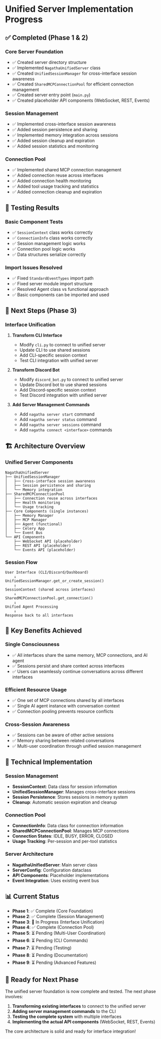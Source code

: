 # Unified Server Implementation Progress

## ✅ Completed (Phase 1 & 2)

### Core Server Foundation
- ✅ Created server directory structure
- ✅ Implemented `NagathaUnifiedServer` class
- ✅ Created `UnifiedSessionManager` for cross-interface session awareness
- ✅ Created `SharedMCPConnectionPool` for efficient connection management
- ✅ Created server entry point (`main.py`)
- ✅ Created placeholder API components (WebSocket, REST, Events)

### Session Management
- ✅ Implemented cross-interface session awareness
- ✅ Added session persistence and sharing
- ✅ Implemented memory integration across sessions
- ✅ Added session cleanup and expiration
- ✅ Added session statistics and monitoring

### Connection Pool
- ✅ Implemented shared MCP connection management
- ✅ Added connection reuse across interfaces
- ✅ Added connection health monitoring
- ✅ Added tool usage tracking and statistics
- ✅ Added connection cleanup and expiration

## 🧪 Testing Results

### Basic Component Tests
- ✅ `SessionContext` class works correctly
- ✅ `ConnectionInfo` class works correctly
- ✅ Session management logic works
- ✅ Connection pool logic works
- ✅ Data structures serialize correctly

### Import Issues Resolved
- ✅ Fixed `StandardEventTypes` import path
- ✅ Fixed server module import structure
- ✅ Resolved Agent class vs functional approach
- ✅ Basic components can be imported and used

## 🚧 Next Steps (Phase 3)

### Interface Unification
1. **Transform CLI Interface**
   - Modify `cli.py` to connect to unified server
   - Update CLI to use shared sessions
   - Add CLI-specific session context
   - Test CLI integration with unified server

2. **Transform Discord Bot**
   - Modify `discord_bot.py` to connect to unified server
   - Update Discord bot to use shared sessions
   - Add Discord-specific session context
   - Test Discord integration with unified server

3. **Add Server Management Commands**
   - Add `nagatha server start` command
   - Add `nagatha server status` command
   - Add `nagatha server sessions` command
   - Add `nagatha connect <interface>` commands

## 🏗️ Architecture Overview

### Unified Server Components
```
NagathaUnifiedServer
├── UnifiedSessionManager
│   ├── Cross-interface session awareness
│   ├── Session persistence and sharing
│   └── Memory integration
├── SharedMCPConnectionPool
│   ├── Connection reuse across interfaces
│   ├── Health monitoring
│   └── Usage tracking
├── Core Components (single instances)
│   ├── Memory Manager
│   ├── MCP Manager
│   ├── Agent (functional)
│   ├── Celery App
│   └── Event Bus
└── API Components
    ├── WebSocket API (placeholder)
    ├── REST API (placeholder)
    └── Events API (placeholder)
```

### Session Flow
```
User Interface (CLI/Discord/Dashboard)
    ↓
UnifiedSessionManager.get_or_create_session()
    ↓
SessionContext (shared across interfaces)
    ↓
SharedMCPConnectionPool.get_connection()
    ↓
Unified Agent Processing
    ↓
Response back to all interfaces
```

## 🎯 Key Benefits Achieved

### Single Consciousness
- ✅ All interfaces share the same memory, MCP connections, and AI agent
- ✅ Sessions persist and share context across interfaces
- ✅ Users can seamlessly continue conversations across different interfaces

### Efficient Resource Usage
- ✅ One set of MCP connections shared by all interfaces
- ✅ Single AI agent instance with conversation context
- ✅ Connection pooling prevents resource conflicts

### Cross-Session Awareness
- ✅ Sessions can be aware of other active sessions
- ✅ Memory sharing between related conversations
- ✅ Multi-user coordination through unified session management

## 🔧 Technical Implementation

### Session Management
- **SessionContext**: Data class for session information
- **UnifiedSessionManager**: Manages cross-interface sessions
- **Session Persistence**: Stores sessions in memory system
- **Cleanup**: Automatic session expiration and cleanup

### Connection Pool
- **ConnectionInfo**: Data class for connection information
- **SharedMCPConnectionPool**: Manages MCP connections
- **Connection States**: IDLE, BUSY, ERROR, CLOSED
- **Usage Tracking**: Per-session and per-tool statistics

### Server Architecture
- **NagathaUnifiedServer**: Main server class
- **ServerConfig**: Configuration dataclass
- **API Components**: Placeholder implementations
- **Event Integration**: Uses existing event bus

## 📊 Current Status

- **Phase 1**: ✅ Complete (Core Foundation)
- **Phase 2**: ✅ Complete (Session Management)
- **Phase 3**: 🚧 In Progress (Interface Unification)
- **Phase 4**: ✅ Complete (Connection Pool)
- **Phase 5**: ⏳ Pending (Multi-User Coordination)
- **Phase 6**: ⏳ Pending (CLI Commands)
- **Phase 7**: ⏳ Pending (Testing)
- **Phase 8**: ⏳ Pending (Documentation)
- **Phase 9**: ⏳ Pending (Advanced Features)

## 🚀 Ready for Next Phase

The unified server foundation is now complete and tested. The next phase involves:

1. **Transforming existing interfaces** to connect to the unified server
2. **Adding server management commands** to the CLI
3. **Testing the complete system** with multiple interfaces
4. **Implementing the actual API components** (WebSocket, REST, Events)

The core architecture is solid and ready for interface integration! 